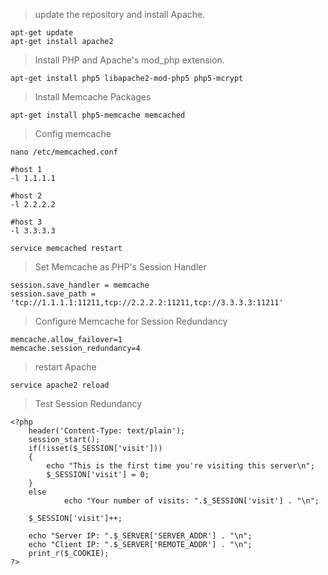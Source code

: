 > update the repository and install Apache.
```
apt-get update
apt-get install apache2
```
> Install PHP and Apache's mod_php extension.
```
apt-get install php5 libapache2-mod-php5 php5-mcrypt
```
>Install Memcache Packages
```
apt-get install php5-memcache memcached
```
>Config memcache
```
nano /etc/memcached.conf

#host 1
-l 1.1.1.1

#host 2
-l 2.2.2.2

#host 3
-l 3.3.3.3

service memcached restart
```
>Set Memcache as PHP's Session Handler
```
session.save_handler = memcache
session.save_path = 'tcp://1.1.1.1:11211,tcp://2.2.2.2:11211,tcp://3.3.3.3:11211'
```
>Configure Memcache for Session Redundancy
```
memcache.allow_failover=1
memcache.session_redundancy=4
```
> restart Apache
```
service apache2 reload
```
>Test Session Redundancy
```
<?php
    header('Content-Type: text/plain');
    session_start();
    if(!isset($_SESSION['visit']))
    {
        echo "This is the first time you're visiting this server\n";
        $_SESSION['visit'] = 0;
    }
    else
            echo "Your number of visits: ".$_SESSION['visit'] . "\n";

    $_SESSION['visit']++;

    echo "Server IP: ".$_SERVER['SERVER_ADDR'] . "\n";
    echo "Client IP: ".$_SERVER['REMOTE_ADDR'] . "\n";
    print_r($_COOKIE);
?>
```
